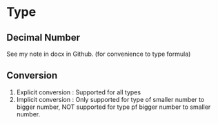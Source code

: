 # Type 
## Decimal Number
See my note in docx in Github. (for convenience to type formula)  
## Conversion
1. Explicit conversion : Supported for all types
2. Implicit conversion : Only supported for type of smaller number to bigger number, NOT supported for type pf bigger number to smaller number.
   

